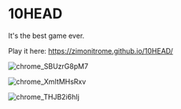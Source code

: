 # 10HEAD

It's the best game ever.

Play it here: https://zimonitrome.github.io/10HEAD/

![chrome_SBUzrG8pM7](https://user-images.githubusercontent.com/17656709/193553725-6df660a3-3e16-442a-9325-e70035a1b177.png)

![chrome_XmItMHsRxv](https://user-images.githubusercontent.com/17656709/193553698-420c5526-8962-4a1c-9f80-e94bb88b987a.png)

![chrome_THJB2i6hIj](https://user-images.githubusercontent.com/17656709/193553704-c7327400-6245-44bb-a5fb-d8a2ce13e731.png)
